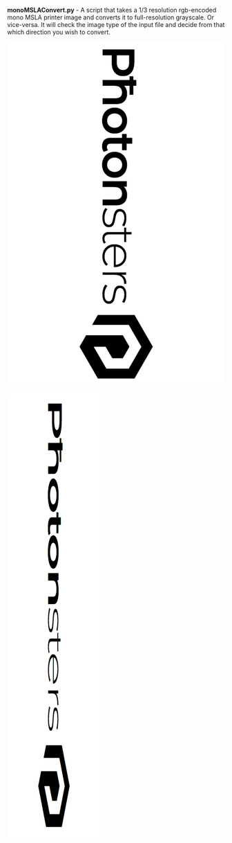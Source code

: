 **monoMSLAConvert.py** - A script that takes a 1/3 resolution rgb-encoded mono MSLA printer image and converts it to full-resolution grayscale.  Or vice-versa.  It will check the image type of the input file and decide from that which direction you wish to convert.

![Grayscale](Photonsters-gray.png)

![RGB](Photonsters-rgb.png)
